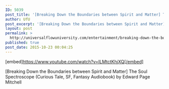 ```yaml
---
ID: 5039
post_title: '[Breaking Down the Boundaries between Spirit and Matter] The Soul Spectroscope (Audiobook)'
author: UfU
post_excerpt: '[Breaking Down the Boundaries between Spirit and Matter] The Soul Spectroscope (Curious Tale, SF, Fantasy Audiobook) by Edward Page Mitchell'
layout: post
permalink: >
  http://universalflowuniversity.com/entertainment/breaking-down-the-boundaries-between-spirit-and-matter-the-soul-spectroscope-audiobook/
published: true
post_date: 2015-10-23 00:04:25
---
```

[embed]https://www.youtube.com/watch?v=ILMtctKhjXQ[/embed]<br>
<p>[Breaking Down the Boundaries between Spirit and Matter] The Soul Spectroscope (Curious Tale, SF, Fantasy Audiobook) by Edward Page Mitchell</p>